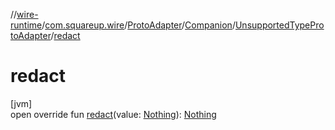 //[wire-runtime](../../../../../index.md)/[com.squareup.wire](../../../index.md)/[ProtoAdapter](../../index.md)/[Companion](../index.md)/[UnsupportedTypeProtoAdapter](index.md)/[redact](redact.md)

# redact

[jvm]\
open override fun [redact](redact.md)(value: [Nothing](https://kotlinlang.org/api/latest/jvm/stdlib/kotlin/-nothing/index.html)): [Nothing](https://kotlinlang.org/api/latest/jvm/stdlib/kotlin/-nothing/index.html)
